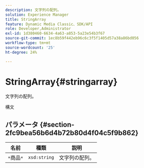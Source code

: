 ```yaml
---
description: 文字列の配列。
solution: Experience Manager
title: StringArray
feature: Dynamic Media Classic、SDK/API
role: Developer,Administrator
exl-id: 1d380460-6634-4a63-a853-5a23e54b3f67
source-git-commit: 1ec8b59f442eb96c6c3f5f1405d57a38a86bd056
workflow-type: tm+mt
source-wordcount: '25'
ht-degree: 24%

---
```


# StringArray{#stringarray}

文字列の配列。

構文

## パラメータ {#section-2fc9bea56b6d4b72b80d4f04c5f9b862}

| 名前 | 種類 | 説明 |
|---|---|---|
| `*`商品`*` | `xsd:string` | 文字列の配列。 |
